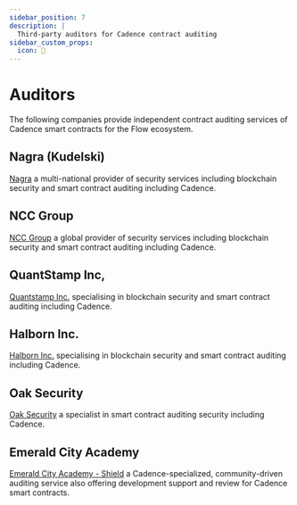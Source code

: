 ```yaml
---
sidebar_position: 7
description: |
  Third-party auditors for Cadence contract auditing
sidebar_custom_props:
  icon: 🔎
---
```


# Auditors

The following companies provide independent contract auditing services of Cadence smart contracts for the Flow ecosystem.

<div id="cards" class="cards">

## Nagra (Kudelski)

[Nagra](https://www.nagra.com/) a multi-national provider of security services including blockchain security and smart contract auditing including Cadence.

## NCC Group

[NCC Group](https://www.nccgroup.com/us/) a global provider of security services including blockchain security and smart contract auditing including Cadence.

## QuantStamp Inc,

[Quantstamp Inc.](https://quantstamp.com/) specialising in blockchain security and smart contract auditing including Cadence.

## Halborn Inc.

[Halborn Inc.](https://www.halborn.com/) specialising in blockchain security and smart contract auditing including Cadence.

## Oak Security 

[Oak Security](https://www.oaksecurity.io/) a specialist in smart contract auditing security including Cadence.

## Emerald City Academy 

[Emerald City Academy - Shield](https://docs.ecdao.org/auditing/shield) a Cadence-specialized, community-driven auditing service also offering development support and review for Cadence smart contracts.

</div>
